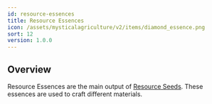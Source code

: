 ```yaml
---
id: resource-essences
title: Resource Essences
icon: /assets/mysticalagriculture/v2/items/diamond_essence.png
sort: 12
version: 1.0.0
---
```


## Overview

Resource Essences are the main output of [Resource Seeds](resource-seeds.md). These essences are used to craft different materials.
